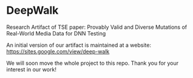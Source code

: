 # DeepWalk
Research Artifact of TSE paper: Provably Valid and Diverse Mutations of Real-World Media Data for DNN Testing

An initial version of our artifact is maintained at a website: https://sites.google.com/view/deep-walk

We will soon move the whole project to this repo. Thank you for your interest in our work!

